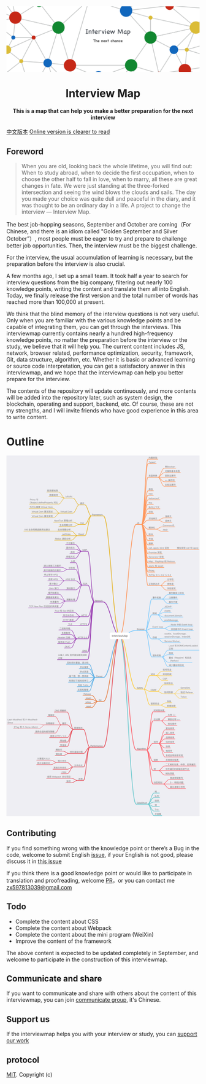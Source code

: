 

<img align="center" src='./InterviewMap.png' />

<h1 align="center">
  Interview Map
</h1>

<h4 align="center">This is a map that can help you make a better preparation for the next interview</h4>

[中文版本](./README-ZH.md)
[Online version is clearer to read](https://yuchengkai.cn/docs/)

## Foreword

> When you are old, looking back the whole lifetime, you will find out: When to study abroad, when to decide the first occupation, when to choose the other half to fall in love, when to marry, all these are great changes in fate. We were just standing at the three-forked intersection and seeing the wind blows the clouds and sails. The day you made your choice was quite dull and peaceful in the diary, and it was thought to be an ordinary day in a life. 
> A project to change the interview — Interview Map.


The best job-hopping seasons, September and October are coming（For Chinese, and there is an idiom called "Golden September and Silver October”）, most people must be eager to try and prepare to challenge better job opportunities. Then, the interview must be the biggest challenge.

For the interview, the usual accumulation of learning is necessary, but the preparation before the interview is also crucial.

A few months ago, I set up a small team. It took half a year to search for interview questions from the big company, filtering out nearly 100 knowledge points, writing the content and translate them all into English. Today, we finally release the first version and the total number of words has reached more than 100,000 at present. 

We think that the blind memory of the interview questions is not very useful. Only when you are familiar with the various knowledge points and be capable of integrating them, you can get through the interviews. This interviewmap currently contains nearly a hundred high-frequency knowledge points, no matter the preparation before the interview or the study, we believe that it will help you. The current content includes JS, network, browser related, performance optimization, security, framework, Git, data structure, algorithm, etc. Whether it is basic or advanced learning or source code interpretation, you can get a satisfactory answer in this interviewmap, and we hope that the interviewmap can help you better prepare for the interview.

The contents of the repository will update continuously, and more contents will be added into the repository later, such as system design, the blockchain, operating and support, backend, etc. Of course, these are not my strengths, and I will invite friends who have good experience in this area to write content.


# Outline
![mind](./mind.png)


## Contributing
If you find something wrong with the knowledge point or there’s a Bug in the code, welcome to submit English [issue](https://github.com/KieSun/Front-End-Interview-Map/issues/new), if your English is not good, please discuss it in  [this issue](https://github.com/KieSun/InterviewMap/issues/18) 

If you think there is a good knowledge point or would like to participate in translation and proofreading, welcome [PR](https://github.com/KieSun/Front-End-Interview-Map/pulls)，or you can contact me <zx597813039@gmail.com>

## Todo

* Complete the content about CSS 
* Complete the content about Webpack
* Complete the content about the mini program (WeiXin)
* Improve the content of the framework

The above content is expected to be updated completely in September, and welcome to participate in the construction of this interviewmap.


## Communicate and share
If you want to communicate and share with others about the content of this interviewmap, you can join [communicate group](https://github.com/KieSun/InterviewMap/issues/19), it's Chinese.


## Support us
If the interviewmap helps you with your interview or study, you can [support our work](https://github.com/KieSun/InterviewMap/issues/20)


## protocol
[MIT](LICENSE). Copyright (c)
